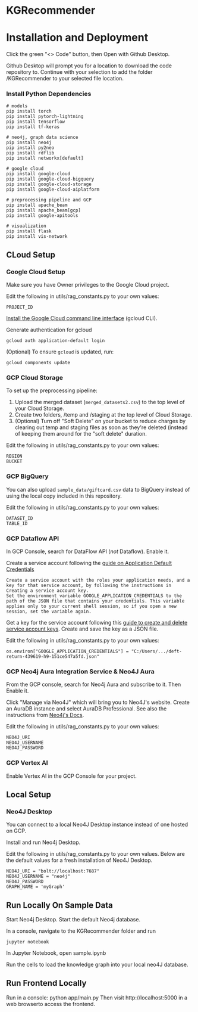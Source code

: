# KGRecommender

# Installation and Deployment

Click the green "<> Code" button, then Open with Github Desktop.

Github Desktop will prompt you for a location to download the code repository to. Continue with your selection to add the folder /KGRecommender to your selected file location.

### Install Python Dependencies

	# models
	pip install torch
	pip install pytorch-lightning
	pip install tensorflow
	pip install tf-keras

	# neo4j, graph data science
	pip install neo4j
	pip install py2neo
	pip install rdflib
	pip install networkx[default]

	# google cloud
	pip install google-cloud
	pip install google-cloud-bigquery
	pip install google-cloud-storage
	pip install google-cloud-aiplatform

	# preprocessing pipeline and GCP
	pip install apache_beam
	pip install apache_beam[gcp]
	pip install google-apitools

	# visualization
	pip install flask
	pip install vis-network

## CLoud Setup

### Google Cloud Setup

Make sure you have Owner privileges to the Google Cloud project.

Edit the following in utils/rag_constants.py to your own values:
	
	PROJECT_ID

[Install the Google Cloud command line interface](https://cloud.google.com/sdk/docs/install-sdk) (gcloud CLI).

Generate authentication for gcloud

	gcloud auth application-default login

(Optional) To ensure `gcloud` is updated, run:

	gcloud components update

### GCP Cloud Storage

To set up the preprocessing pipeline:

1. Upload the merged dataset (`merged_datasets2.csv`) to the top level of your Cloud Storage.
2. Create two folders, /temp and /staging at the top level of Cloud Storage.
3. (Optional) Turn off "Soft Delete" on your bucket to reduce charges by clearing out temp and staging files as soon as they're deleted (instead of keeping them around for the "soft delete" duration.

Edit the following in utils/rag_constants.py to your own values:
	
	REGION
	BUCKET

### GCP BigQuery

You can also upload `sample_data/giftcard.csv` data to BigQuery instead of using the local copy included in this repository.

Edit the following in utils/rag_constants.py to your own values:

	DATASET_ID
	TABLE_ID

### GCP Dataflow API

In GCP Console, search for DataFlow API (*not* Dataflow). Enable it.

Create a service account following the [guide on Application Default Credentials](https://cloud.google.com/docs/authentication/provide-credentials-adc)

	Create a service account with the roles your application needs, and a key for that service account, by following the instructions in Creating a service account key.
	Set the environment variable GOOGLE_APPLICATION_CREDENTIALS to the path of the JSON file that contains your credentials. This variable applies only to your current shell session, so if you open a new session, set the variable again.

Get a key for the service account following this [guide to create and delete service account keys](https://cloud.google.com/iam/docs/keys-create-delete#iam-service-account-keys-create-console). Create and save the key as a JSON file.

Edit the following in utils/rag_constants.py to your own values:

	os.environ["GOOGLE_APPLICATION_CREDENTIALS"] = "C:/Users/.../deft-return-439619-h9-151ce547a5fd.json"

### GCP Neo4j Aura Integration Service & Neo4J Aura

From the GCP console, search for Neo4j Aura and subscribe to it. Then Enable it.

Click "Manage via Neo4J" which will bring you to Neo4J's website. Create an AuraDB instance and select AuraDB Professional. See also the instructions from [Neo4j's Docs](https://neo4j.com/docs/aura/auradb/getting-started/create-database/).

Edit the following in utils/rag_constants.py to your own values:

	NEO4J_URI
	NEO4J_USERNAME
	NEO4J_PASSWORD

### GCP Vertex AI

Enable Vertex AI in the GCP Console for your project.

## Local Setup

### Neo4J Desktop

You can connect to a local Neo4J Desktop instance instead of one hosted on GCP.

Install and run Neo4j Desktop.

Edit the following in utils/rag_constants.py to your own values. Below are the default values for a fresh installation of Neo4J Desktop.

	NEO4J_URI = "bolt://localhost:7687"
	NEO4J_USERNAME = "neo4j"
	NEO4J_PASSWORD
	GRAPH_NAME = 'myGraph'

## Run Locally On Sample Data

Start Neo4j Desktop.
Start the default Neo4j database.

In a console, navigate to the KGRecommender folder and run

	jupyter notebook

In Jupyter Notebook, open sample.ipynb

Run the cells to load the knowledge graph into your local neo4J database.

## Run Frontend Locally

Run in a console:
	python app/main.py
Then visit http://localhost:5000 in a web browserto access the frontend.
